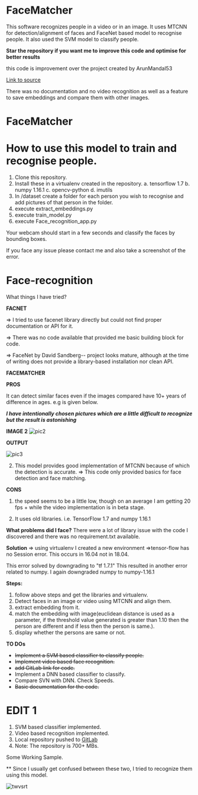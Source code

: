 # FaceMatcher
This software recognizes people in a video or in an image. It uses MTCNN for detection/alignment of faces and FaceNet based model to recognise people. It also used the SVM model to classify people. 

**Star the repository if you want me to improve this code and optimise for better results**

this code is improvement over the project created by ArunMandal53

[Link to source](https://github.com/arunmandal53/facematch)

There was no documentation and no video recognition as well as a feature to save embeddings and compare them with other images.

# FaceMatcher

#  How to use this model to train and recognise people.

1. Clone this repository.
2. Install these in a virtualenv created in the repository.
    a. tensorflow 1.7
    b. numpy 1.16.1
    c. opencv-python
    d. imutils
2. In /dataset create a folder for each person you wish to recognise and add pictures of that person in the folder.
3. execute extract_embeddings.py
4. execute train_model.py
5. execute Face_recognition_app.py



Your webcam should start in a few seconds and classify the faces by bounding boxes. 

If you face any issue please contact me and also take a screenshot of the error.


# Face-recognition
What things I have tried?

**FACNET**

=> I tried to use facenet library directly but could not find proper documentation or API for it.

=> There was no code available that provided me basic building block for code.

=> FaceNet by David Sandberg-- project looks mature, although at the time of writing does not provide a library-based installation nor clean API.

**FACEMATCHER**

**PROS**

It can detect similar faces even if the images compared have 10+ years of difference in ages. e.g is given below.


***I have intentionally chosen pictures which are a little difficult to recognize but the result is astonishing***

**IMAGE 2**
![pic2](https://gitlab.com/shunyaos/ai-batch/uploads/2a75b2352922af89578030680c31807a/pic2.png)

**OUTPUT**

![pic3](https://gitlab.com/shunyaos/ai-batch/uploads/ba9f3559fd86aa2cbce3c87b26370dc7/pic3.png)


2. This model provides good implementation of MTCNN because of which the detection is accurate.
=> This code only provided basics for face detection and face matching.

**CONS**
1. the speed seems to be a little low, though on an average I am getting 20 fps + while the video implementation is in beta stage.

2. It uses old libraries. i.e. TensorFlow 1.7 and numpy 1.16.1

**What problems did I face?**
There were a lot of library issue with the code I discovered and there was no requirement.txt available.

**Solution**
=> using virtualenv I created a new environment
=>tensor-flow has no Session error.
This occurs in 16.04 not in 18.04.

This error solved by downgrading to "tf 1.7.1"
This resulted in another error related to numpy.
I again downgraded numpy to numpy-1.16.1 


**Steps:**
1. follow above steps and get the libraries and virtualenv.
2. Detect faces in an image or video using MTCNN and align them.
3. extract embedding from it.
4. match the embedding with image(euclidean distance is used as a parameter, if the threshold value generated is greater than 1.10 then the person are different and if less then the person is same.).
5. display whether the persons are same or not.

**TO DOs**
*  ~~Implement a SVM based classifier to classify people.~~
*  ~~Implement video based face recognition.~~
*  ~~add GitLab link for code.~~
*  Implement a DNN based classifier to classify.
*  Compare SVN with DNN. Check Speeds.
*  ~~Basic documentation for the code.~~

# EDIT 1

1. SVM based classifier implemented.
2. Video based recognition implemented.
3. Local repository pushed to [GitLab](https://gitlab.com/shunyaos/ai-batch/tree/Ashish_Surve)
4. Note: The repository is 700+ MBs.  

Some Working Sample.

** Since I usually get confused between these two, I tried to recognize them using this model.
  
![twvsrt](https://gitlab.com/shunyaos/ai-batch/uploads/83bfd86c6b4730b4788fdf50bb4dedfa/twvsrt.png)



